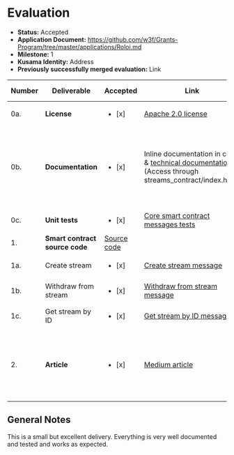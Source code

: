 # Evaluation

- **Status:** Accepted
- **Application Document:** https://github.com/w3f/Grants-Program/tree/master/applications/Roloi.md
- **Milestone:** 1
- **Kusama Identity:** Address
- **Previously successfully merged evaluation:** Link

| Number | Deliverable | Accepted | Link | Evaluation Notes |
| ------ | ----------- | -------- | ---- |----------------- |
| 0a. | **License** |<ul><li>[x] </li></ul>| [Apache 2.0 license](https://github.com/RoloiMoney/roloi-polkadot-w3f-grant/blob/main/LICENSE) | |
| 0b. | **Documentation** |<ul><li>[x] </li></ul>| Inline documentation in code & [technical documentation](https://github.com/RoloiMoney/roloi-polkadot-w3f-grant/tree/main/doc) (Access through streams_contract/index.html) | Very thorough documentation. Technical documentation mentioned in deliverable is the one generated by `cargo docs`. |
| 0c. | **Unit tests** |<ul><li>[x] </li></ul>| [Core smart contract messages tests](https://github.com/RoloiMoney/roloi-polkadot-w3f-grant/blob/main/lib.rs) | Very thorough unit tests. |
| 1. | **Smart contract source code** | [Source code](https://github.com/RoloiMoney/roloi-polkadot-w3f-grant) | |
| 1a. | Create stream |<ul><li>[x] </li></ul>| [Create stream message](https://github.com/RoloiMoney/roloi-polkadot-w3f-grant/blob/main/lib.rs)  | Works |
| 1b. | Withdraw from stream |<ul><li>[x] </li></ul>| [Withdraw from stream message](https://github.com/RoloiMoney/roloi-polkadot-w3f-grant/blob/main/lib.rs) | Works  | 
| 1c. | Get stream by ID |<ul><li>[x] </li></ul>| [Get stream by ID message](https://github.com/RoloiMoney/roloi-polkadot-w3f-grant/blob/main/lib.rs) | Works |
| 2. | **Article** |<ul><li>[x] </li></ul>| [Medium article](https://medium.com/@RoloiMoney/cosmwasm-to-ink-beyond-the-cosmos-e4920604f9cb) | Good overview of the differences in developer experience between CosmWASM and ink! |


## General Notes

This is a small but excellent delivery. Everything is very well documented and tested and works as expected.

